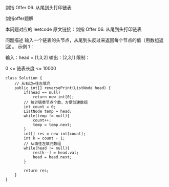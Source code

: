 剑指 Offer 06. 从尾到头打印链表

剑指offer题解

本问题对应的 leetcode 原文链接：剑指 Offer 06. 从尾到头打印链表

问题描述
输入一个链表的头节点，从尾到头反过来返回每个节点的值（用数组返回）。
示例 1：

输入：head = [1,3,2]
输出：[2,3,1]
限制：

0 <= 链表长度 <= 10000

```
class Solution {
    // 从右边=往左填充
    public int[] reversePrint(ListNode head) {
        if(head == null)
            return new int[0];
        // 统计链表节点个数，方便创建数组
        int count = 0;
        ListNode temp = head;
        while(temp != null){
            count++;
            temp = temp.next;
        }
        int[] res = new int[count];
        int k = count - 1;
        // 从由往左填充数组
        while(head != null){
            res[k--] = head.val;
            head = head.next;
        }

        return res;
    }
}
```